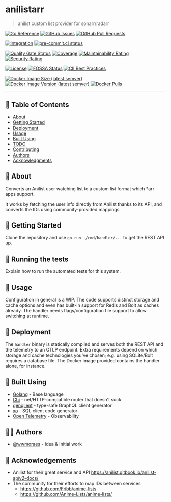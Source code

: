 # anilistarr

> anilist custom list provider for sonarr/radarr

[![Go Reference](https://pkg.go.dev/badge/github.com/wwmoraes/anilistarr.svg)](https://pkg.go.dev/github.com/wwmoraes/anilistarr)
[![GitHub Issues](https://img.shields.io/github/issues/wwmoraes/anilistarr.svg)](https://github.com/wwmoraes/anilistarr/issues)
[![GitHub Pull Requests](https://img.shields.io/github/issues-pr/wwmoraes/anilistarr.svg)](https://github.com/wwmoraes/anilistarr/pulls)

[![Integration](https://github.com/wwmoraes/anilistarr/actions/workflows/integration.yml/badge.svg)](https://github.com/wwmoraes/anilistarr/actions/workflows/integration.yml)
[![pre-commit.ci status](https://results.pre-commit.ci/badge/github/wwmoraes/anilistarr/master.svg)](https://results.pre-commit.ci/latest/github/wwmoraes/anilistarr/master)

[![Quality Gate Status](https://sonarcloud.io/api/project_badges/measure?project=wwmoraes_anilistarr&metric=alert_status)](https://sonarcloud.io/summary/new_code?id=wwmoraes_anilistarr)
[![Coverage](https://sonarcloud.io/api/project_badges/measure?project=wwmoraes_anilistarr&metric=coverage)](https://sonarcloud.io/summary/new_code?id=wwmoraes_anilistarr)
[![Maintainability Rating](https://sonarcloud.io/api/project_badges/measure?project=wwmoraes_anilistarr&metric=sqale_rating)](https://sonarcloud.io/summary/new_code?id=wwmoraes_anilistarr)
[![Security Rating](https://sonarcloud.io/api/project_badges/measure?project=wwmoraes_anilistarr&metric=security_rating)](https://sonarcloud.io/summary/new_code?id=wwmoraes_anilistarr)

[![License](https://img.shields.io/badge/license-MIT-blue.svg)](/LICENSE)
[![FOSSA Status](https://app.fossa.com/api/projects/git%2Bgithub.com%2Fwwmoraes%2Fanilistarr.svg?type=shield)](https://app.fossa.com/projects/git%2Bgithub.com%2Fwwmoraes%2Fanilistarr?ref=badge_shield)
[![CII Best Practices](https://bestpractices.coreinfrastructure.org/projects/7718/badge)](https://bestpractices.coreinfrastructure.org/projects/7718)

[![Docker Image Size (latest semver)](https://img.shields.io/docker/image-size/wwmoraes/anilistarr)](https://hub.docker.com/r/wwmoraes/anilistarr)
[![Docker Image Version (latest semver)](https://img.shields.io/docker/v/wwmoraes/anilistarr?label=image%20version)](https://hub.docker.com/r/wwmoraes/anilistarr)
[![Docker Pulls](https://img.shields.io/docker/pulls/wwmoraes/anilistarr)](https://hub.docker.com/r/wwmoraes/anilistarr)

---

## 📝 Table of Contents

- [About](#-about)
- [Getting Started](#-getting-started)
- [Deployment](#-deployment)
- [Usage](#-usage)
- [Built Using](#-built-using)
- [TODO](./TODO.md)
- [Contributing](./CONTRIBUTING.md)
- [Authors](#-authors)
- [Acknowledgments](#-acknowledgements)

## 🧐 About

Converts an Anilist user watching list to a custom list format which *arr apps support.

It works by fetching the user info directly from Anilist thanks to its API, and
converts the IDs using community-provided mappings.

## 🏁 Getting Started

Clone the repository and use `go run ./cmd/handler/...` to get the REST API up.

## 🔧 Running the tests

Explain how to run the automated tests for this system.

## 🎈 Usage

Configuration in general is a WIP. The code supports distinct storage and cache
options and even has built-in support for Redis and Bolt as caches already.
The handler needs flags/configuration file support to allow switching at
runtime.

## 🚀 Deployment

The `handler` binary is statically compiled and serves both the REST API and the
telemetry to an OTLP endpoint. Extra requirements depend on which storage and
cache technologies you've chosen; e.g. using SQLite/Bolt requires a database
file. The Docker image provided contains the handler alone, for instance.

## 🔧 Built Using

- [Golang](https://go.dev) - Base language
- [Chi](https://go-chi.io) - net/HTTP-compatible router that doesn't suck
- [genqlient](https://github.com/Khan/genqlient) - type-safe GraphQL client generator
- [xo](https://github.com/xo/xo) - SQL client code generator
- [Open Telemetry](https://opentelemetry.io) - Observability

## 🧑‍💻 Authors

- [@wwmoraes](https://github.com/wwmoraes) - Idea & Initial work

## 🎉 Acknowledgements

- Anilist for their great service and API <https://anilist.gitbook.io/anilist-apiv2-docs/>
- The community for their efforts to map IDs between services
  - <https://github.com/Fribb/anime-lists>
  - <https://github.com/Anime-Lists/anime-lists/>
